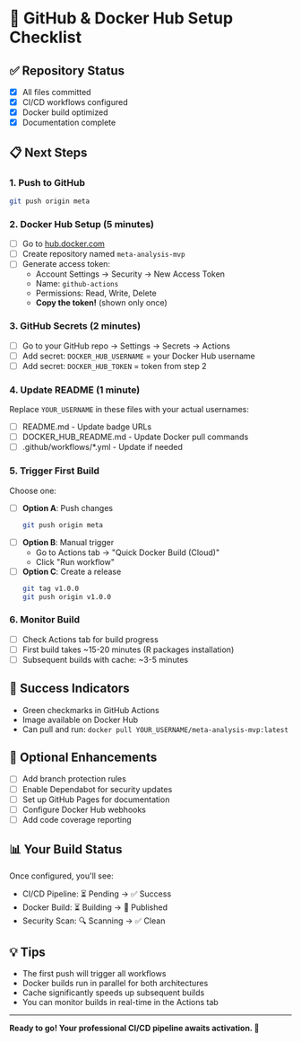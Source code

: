 # 🚀 GitHub & Docker Hub Setup Checklist

## ✅ Repository Status
- [x] All files committed
- [x] CI/CD workflows configured
- [x] Docker build optimized
- [x] Documentation complete

## 📋 Next Steps

### 1. Push to GitHub
```bash
git push origin meta
```

### 2. Docker Hub Setup (5 minutes)
- [ ] Go to [hub.docker.com](https://hub.docker.com)
- [ ] Create repository named `meta-analysis-mvp`
- [ ] Generate access token:
  - Account Settings → Security → New Access Token
  - Name: `github-actions`
  - Permissions: Read, Write, Delete
  - **Copy the token!** (shown only once)

### 3. GitHub Secrets (2 minutes)
- [ ] Go to your GitHub repo → Settings → Secrets → Actions
- [ ] Add secret: `DOCKER_HUB_USERNAME` = your Docker Hub username
- [ ] Add secret: `DOCKER_HUB_TOKEN` = token from step 2

### 4. Update README (1 minute)
Replace `YOUR_USERNAME` in these files with your actual usernames:
- [ ] README.md - Update badge URLs
- [ ] DOCKER_HUB_README.md - Update Docker pull commands
- [ ] .github/workflows/*.yml - Update if needed

### 5. Trigger First Build
Choose one:
- [ ] **Option A**: Push changes
  ```bash
  git push origin meta
  ```
- [ ] **Option B**: Manual trigger
  - Go to Actions tab → "Quick Docker Build (Cloud)"
  - Click "Run workflow"
- [ ] **Option C**: Create a release
  ```bash
  git tag v1.0.0
  git push origin v1.0.0
  ```

### 6. Monitor Build
- [ ] Check Actions tab for build progress
- [ ] First build takes ~15-20 minutes (R packages installation)
- [ ] Subsequent builds with cache: ~3-5 minutes

## 🎉 Success Indicators
- Green checkmarks in GitHub Actions
- Image available on Docker Hub
- Can pull and run: `docker pull YOUR_USERNAME/meta-analysis-mvp:latest`

## 🔧 Optional Enhancements
- [ ] Add branch protection rules
- [ ] Enable Dependabot for security updates
- [ ] Set up GitHub Pages for documentation
- [ ] Configure Docker Hub webhooks
- [ ] Add code coverage reporting

## 📊 Your Build Status
Once configured, you'll see:
- CI/CD Pipeline: ⏳ Pending → ✅ Success
- Docker Build: ⏳ Building → 🐳 Published
- Security Scan: 🔍 Scanning → ✅ Clean

## 💡 Tips
- The first push will trigger all workflows
- Docker builds run in parallel for both architectures
- Cache significantly speeds up subsequent builds
- You can monitor builds in real-time in the Actions tab

---

**Ready to go! Your professional CI/CD pipeline awaits activation. 🚀**
